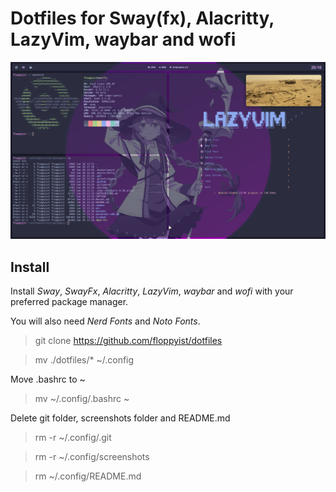 # Dotfiles for Sway(fx), Alacritty, LazyVim, waybar and wofi

<p align="center">
    <img src="screenshots/screenshot.png" />
</p>

## Install

Install *Sway*, *SwayFx*, *Alacritty*, *LazyVim*, *waybar* and *wofi* with your preferred package manager.

You will also need *Nerd Fonts* and *Noto Fonts*.

> git clone https://github.com/floppyist/dotfiles

> mv ./dotfiles/* ~/.config

Move .bashrc to ~

> mv ~/.config/.bashrc ~

Delete git folder, screenshots folder and README.md

> rm -r ~/.config/.git

> rm -r ~/.config/screenshots

> rm ~/.config/README.md
